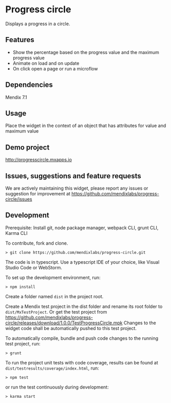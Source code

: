 # Progress circle
Displays a progress in a circle.

## Features
* Show the percentage based on the progress value and the maximum progress value
* Animate on load and on update
* On click open a page or run a microflow

## Dependencies
Mendix 7.1

## Usage
Place the widget in the context of an object that has attributes for value and maximum value

## Demo project
http://progresscircle.mxapps.io

## Issues, suggestions and feature requests
We are actively maintaining this widget, please report any issues or suggestion for improvement at https://github.com/mendixlabs/progress-circle/issues

## Development
Prerequisite: Install git, node package manager, webpack CLI, grunt CLI, Karma CLI

To contribute, fork and clone.

    > git clone https://github.com/mendixlabs/progress-circle.git

The code is in typescript. Use a typescript IDE of your choice, like Visual Studio Code or WebStorm.

To set up the development environment, run:

    > npm install

Create a folder named `dist` in the project root.

Create a Mendix test project in the dist folder and rename its root folder to `dist/MxTestProject`. Or get the test project from https://github.com/mendixlabs/progress-circle/releases/download/1.0.0/TestProgressCircle.mpk Changes to the widget code shall be automatically pushed to this test project.

To automatically compile, bundle and push code changes to the running test project, run:

    > grunt

To run the project unit tests with code coverage, results can be found at `dist/testresults/coverage/index.html`, run:

    > npm test

or run the test continuously during development:

    > karma start
